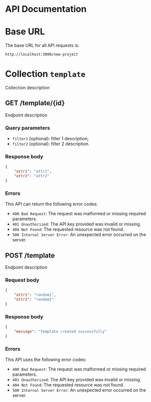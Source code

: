 # API Documentation

# Base URL

The base URL for all API requests is:

`http://localhost:3000/new-project`

# Collection `template`

Collection description

## GET /template/{id}

Endpoint description

### Query parameters

- `filter1` (optional): filter 1 description;
- `filter2` (optional): filter 2 description.

### Response body

```json
{
    "attr1": "attr1",
    "attr2": "attr2"
}
```

### Errors

This API can return the following error codes:

- `400 Bad Request`: The request was malformed or missing required parameters.
- `401 Unauthorized`: The API key provided was invalid or missing.
- `404 Not Found`: The requested resource was not found.
- `500 Internal Server Error`: An unexpected error occurred on the server.

## POST /template

Endpoint description

### Request body

```json
{
    "attr1": "random1",
    "attr2": "random2"
}
```

### Response body

```json
{
    "message": "Template created successfully"
}
```

### Errors

This API uses the following error codes:

- `400 Bad Request`: The request was malformed or missing required parameters.
- `401 Unauthorized`: The API key provided was invalid or missing.
- `404 Not Found`: The requested resource was not found.
- `500 Internal Server Error`: An unexpected error occurred on the server.